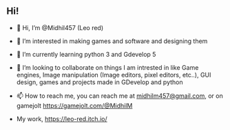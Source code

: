  ## Hi! 
- 👋 Hi, I’m @Midhil457 (Leo red)

- 👀 I’m interested in making games and software and designing them

- 🌱 I’m currently learning python 3 and Gdevelop 5

- 💞️ I’m looking to collaborate on things I am intrested in like Game engines, Image manipulation (Image editors, pixel editors, etc..), GUI design, games and projects made in GDevelop and python

- 📫 How to reach me, you can reach me at midhilm457@gmail.com, or on gamejolt https://gamejolt.com/@MidhilM

-    My work, https://leo-red.itch.io/
